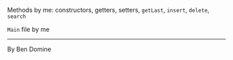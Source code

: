 Methods by me: constructors, getters, setters, `getLast`, `insert`, `delete`, `search`

`Main` file by me

---
By Ben Domine
